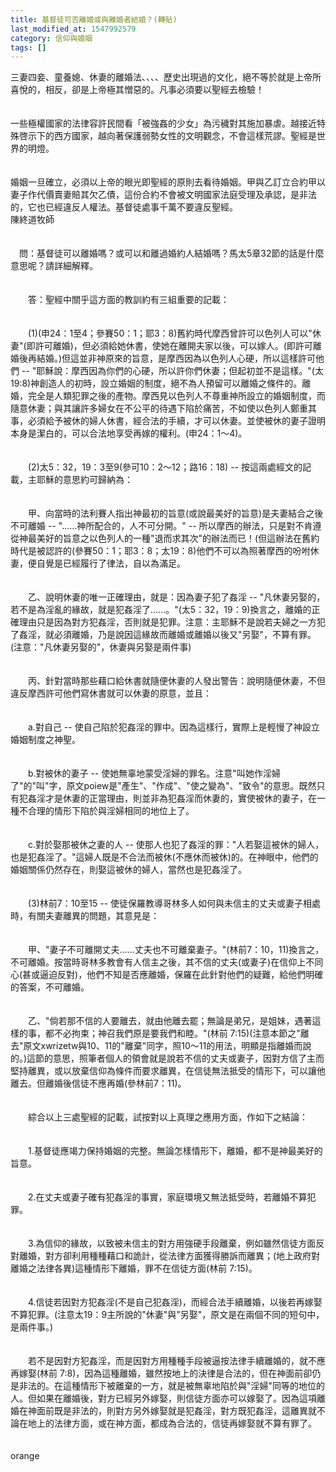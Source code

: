 ```yaml
---
title: 基督徒可否離婚或與離婚者結婚？(轉貼)
last_modified_at: 1547992579
category: 信仰與婚姻
tags: []
---
```


<p>三妻四妾、童養媳、休妻的離婚法、、、、歷史出現過的文化，絕不等於就是上帝所喜悅的，相反，卻是上帝極其憎惡的。凡事必須要以聖經去檢驗！<br/><br/><br/>一些極權國家的法律容許民間看「被強姦的少女」為污穢對其施加暴虐。越接近特殊啓示下的西方國家，越向著保護弱勢女性的文明觀念，不會這樣荒謬。聖經是世界的明燈。<br/><br/><br/>婚姻一旦確立，必須以上帝的眼光即聖經的原則去看待婚姻。甲與乙訂立合約甲以妻子作代價賣妻賠其欠乙債，這份合約不會被文明國家法庭受理及承認，是非法的，它也已經違反人權法。基督徒處事千萬不要違反聖經。<br/><!--more-->陳終道牧師<br/><br/><br/>　問：基督徒可以離婚嗎？或可以和離過婚約人結婚嗎？馬太5章32節的話是什麼意思呢？請詳細解釋。<br/><br/><br/>　　答：聖經中關乎這方面的教訓約有三組重要的記載：<br/><br/><br/>　　(1)(申24：1至4；參賽50：1；耶3：8)舊約時代摩西曾許可以色列人可以"休妻"(即許可離婚)，但必須給她休書，使她在離開夫家以後，可以嫁人。(即許可離婚後再結婚。)但這並非神原來的旨意，是摩西因為以色列人心硬，所以這樣許可他們 -- "耶穌說：摩西因為你們的心硬，所以許你們休妻；但起初並不是這樣。"(太 19:8)神創造人的初時，設立婚姻的制度，絕不為人預留可以離婚之條件的。離婚，完全是人類犯罪之後的產物。摩西見以色列人不尊重神所設立的婚姻制度，而隨意休妻；與其讓許多婦女在不公平的待遇下陷於痛苦，不如使以色列人鄭重其事，必須給予被休的婦人休書，經合法的手續，才可以休妻。並使被休的妻子證明本身是潔白的，可以合法地享受再嫁的權利。(申24：1～4)。<br/><br/><br/>　　(2)太5：32，19：3至9(參可10：2～12；路16：18) -- 按這兩處經文的記載，主耶穌的意思約可歸納為：<br/><br/><br/>　　甲、向當時的法利賽人指出神最初的旨意(或說最美好的旨意)是夫妻結合之後不可離婚 -- "......神所配合的，人不可分開。" -- 所以摩西的辦法，只是對不肯遵從神最美好的旨意之以色列人的一種"退而求其次"的辦法而已！(但這辦法在舊約時代是被認許的(參賽50：1；耶3：8；太19：8)他們不可以為照著摩西的吩咐休妻，便自覺是已經履行了律法，自以為滿足。<br/><br/><br/>　　乙、說明休妻的唯一正確理由，就是：因為妻子犯了姦淫 -- "凡休妻另娶的，若不是為淫亂的緣故，就是犯姦淫了......。"(太5：32，19：9)換言之，離婚的正確理由只是因為對方犯姦淫，否則就是犯罪。注意：主耶穌不是說若夫婦之一方犯了姦淫，就必須離婚，乃是說因這緣故而離婚或離婚以後又"另娶"，不算有罪。(注意："凡休妻另娶的"，休妻與另娶是兩件事)<br/><br/><br/>　　丙、針對當時那些藉口給休書就隨便休妻的人發出警告：說明隨便休妻，不但違反摩西許可他們寫休書就可以休妻的原意，並且：<br/><br/><br/>　　a.對自己 -- 使自己陷於犯姦淫的罪中。因為這樣行，實際上是輕慢了神設立婚姻制度之神聖。<br/><br/><br/>　　b.對被休的妻子 -- 使她無辜地蒙受淫婦的罪名。注意"叫她作淫婦了"的"叫"字，原文poiew是"產生"、"作成"、"使之變為"、"致令"的意思。既然只有犯姦淫才是休妻的正當理由，則並非為犯姦淫而休妻的，實使被休的妻子，在一種不合理的情形下陷於與淫婦相同的地位上了。<br/><br/><br/>　　c.對於娶那被休之妻的人 -- 使那人也犯了姦淫的罪："人若娶這被休的婦人，也是犯姦淫了。"這婦人既是不合法而被休(不應休而被休)的。在神眼中，他們的婚姻關係仍然存在，則娶這被休的婦人，當然也是犯姦淫了。<br/><br/><br/>　　(3)林前7：10至15 -- 使徒保羅教導哥林多人如何與未信主的丈夫或妻子相處時，有關夫妻離異的問題，其意見是：<br/><br/><br/>　　甲、"妻子不可離開丈夫......丈夫也不可離棄妻子。"(林前7：10，11)換言之，不可離婚。按當時哥林多教會有人信主之後，其不信的丈夫(或妻子)在信仰上不同心(甚或逼迫反對)，他們不知是否應離婚，保羅在此針對他們的疑難，給他們明確的答案，不可離婚。<br/><br/><br/>　　乙、"倘若那不信的人要離去，就由他離去罷；無論是弟兄，是姐妹，遇著這樣的事，都不必拘束；神召我們原是要我們和睦。"(林前 7:15)(注意本節之"離去"原文xwrizetw與10、11的"離棄"同字，照10～11的用法，明顯是指離婚而說的。)這節的意思，照筆者個人的領會就是說若不信的丈夫或妻子，因對方信了主而堅持離異，或以放棄信仰為條件而要求離異，在信徒無法抵受的情形下，可以讓他離去。但離婚後信徒不應再婚(參林前7：11)。<br/><br/><br/>　　綜合以上三處聖經的記載，試按對以上真理之應用方面，作如下之結論：<br/><br/><br/>　　1.基督徒應竭力保持婚姻的完整。無論怎樣情形下，離婚，都不是神最美好的旨意。<br/><br/><br/>　　2.在丈夫或妻子確有犯姦淫的事實，家庭環境又無法抵受時，若離婚不算犯罪。<br/><br/><br/>　　3.為信仰的緣故，以致被未信主的對方用強硬手段離棄，例如雖然信徒方面反對離婚，對方卻利用種種藉口和詭計，從法律方面獲得勝訴而離異；(地上政府對離婚之法律各異)這種情形下離婚，罪不在信徒方面(林前 7:15)。<br/><br/><br/>　　4.信徒若因對方犯姦淫(不是自己犯姦淫)，而經合法手續離婚，以後若再嫁娶不算犯罪。(注意太19：9主所說的"休妻"與"另娶"，原文是在兩個不同的短句中，是兩件事。)<br/><br/><br/>　　若不是因對方犯姦淫，而是因對方用種種手段被逼按法律手續離婚的，就不應再嫁娶(林前 7:8)，因為這種離婚，雖然按地上的決律是合法的，但在神面前卻仍是非法的。在這種情形下被離棄的一方，就是被無辜地陷於與"淫婦"同等的地位的人。但如果在離婚後，對方已經另外嫁娶，則信徒方面亦可以嫁娶了。因為這項離婚在神面前既是非法的，則對方另外嫁娶就是犯姦淫，對方既犯姦淫，這離異就不論在地上的法律方面，或在神方面，都成為合法的，信徒再嫁娶就不算有罪了。<br/><br/><br/>orange
</p>